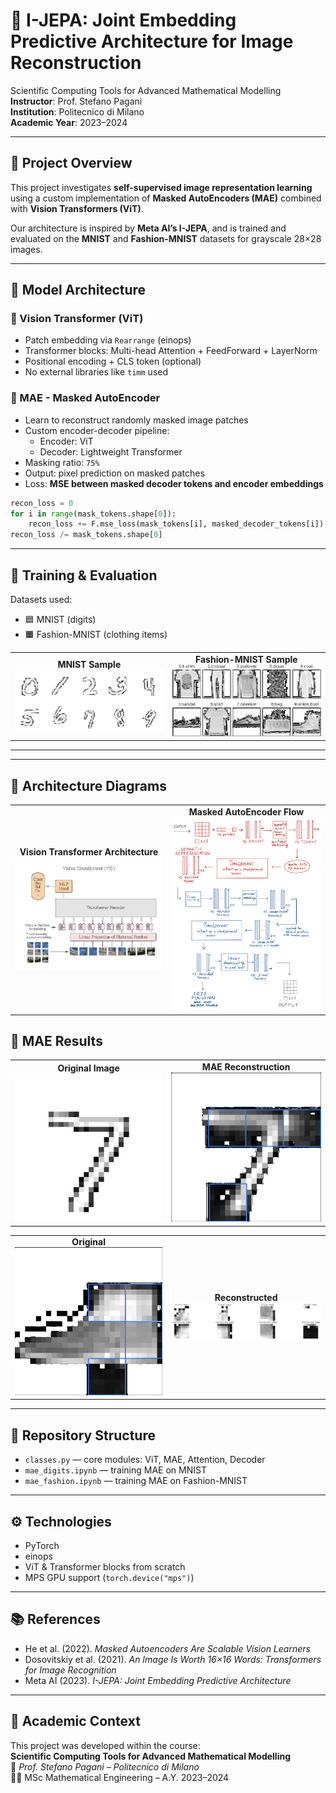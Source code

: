 # 🧠 I-JEPA: Joint Embedding Predictive Architecture for Image Reconstruction

Scientific Computing Tools for Advanced Mathematical Modelling  
**Instructor**: Prof. Stefano Pagani  
**Institution**: Politecnico di Milano  
**Academic Year**: 2023–2024  

---

## 📌 Project Overview

This project investigates **self-supervised image representation learning** using a custom implementation of **Masked AutoEncoders (MAE)** combined with **Vision Transformers (ViT)**.  

Our architecture is inspired by **Meta AI’s I-JEPA**, and is trained and evaluated on the **MNIST** and **Fashion-MNIST** datasets for grayscale 28×28 images.

---

## 🧠 Model Architecture

### 🔷 Vision Transformer (ViT)

- Patch embedding via `Rearrange` (einops)  
- Transformer blocks: Multi-head Attention + FeedForward + LayerNorm  
- Positional encoding + CLS token (optional)  
- No external libraries like `timm` used

### 🔷 MAE - Masked AutoEncoder

- Learn to reconstruct randomly masked image patches
- Custom encoder-decoder pipeline:
  - Encoder: ViT
  - Decoder: Lightweight Transformer
- Masking ratio: `75%`
- Output: pixel prediction on masked patches
- Loss: **MSE between masked decoder tokens and encoder embeddings**

```python
recon_loss = 0
for i in range(mask_tokens.shape[0]):
    recon_loss += F.mse_loss(mask_tokens[i], masked_decoder_tokens[i])
recon_loss /= mask_tokens.shape[0]
```

---

## 🧪 Training & Evaluation

Datasets used:
- 🟦 MNIST (digits)
- 🟧 Fashion-MNIST (clothing items)

<table>
  <tr>
    <td align="center">
      <strong>MNIST Sample</strong><br>
      <img src="https://raw.githubusercontent.com/galbiatidavide/I-JEPA/main/jepa_images/mnist_classical_example.png" width="250">
    </td>
    <td align="center">
      <strong>Fashion-MNIST Sample</strong><br>
      <img src="https://raw.githubusercontent.com/galbiatidavide/I-JEPA/main/jepa_images/mnist_fashion_example.png" width="250">
    </td>
  </tr>
</table>

---


---

## 🧠 Architecture Diagrams

<table>
  <tr>
    <td align="center">
      <strong>Vision Transformer Architecture</strong><br>
      <img src="https://raw.githubusercontent.com/galbiatidavide/I-JEPA/main/jepa_images/vit_architecture.png" width="400">
    </td>
    <td align="center">
      <strong>Masked AutoEncoder Flow</strong><br>
      <img src="https://raw.githubusercontent.com/galbiatidavide/I-JEPA/main/jepa_images/mae_architecture.png" width="400">
    </td>
  </tr>
</table>


## 🧩 MAE Results

<table>
  <tr>
    <td align="center"><strong>Original Image</strong><br>
      <img src="https://raw.githubusercontent.com/galbiatidavide/I-JEPA/main/jepa_images/original_image_1.png" width="250">
    </td>
    <td align="center"><strong>MAE Reconstruction</strong><br>
      <img src="https://raw.githubusercontent.com/galbiatidavide/I-JEPA/main/jepa_images/reconstructed_image_1.png" width="250">
    </td>
  </tr>
</table>

<table>
  <tr>
    <td align="center"><strong>Original</strong><br>
      <img src="https://raw.githubusercontent.com/galbiatidavide/I-JEPA/main/jepa_images/original_image_2.png" width="250">
    </td>
    <td align="center"><strong>Reconstructed</strong><br>
      <img src="https://raw.githubusercontent.com/galbiatidavide/I-JEPA/main/jepa_images/reconstructed_image_2.png" width="250">
    </td>
  </tr>
</table>

---

## 🧰 Repository Structure

- `classes.py` — core modules: ViT, MAE, Attention, Decoder  
- `mae_digits.ipynb` — training MAE on MNIST  
- `mae_fashion.ipynb` — training MAE on Fashion-MNIST  

---

## ⚙️ Technologies

- PyTorch  
- einops  
- ViT & Transformer blocks from scratch  
- MPS GPU support (`torch.device("mps")`)

---

## 📚 References

- He et al. (2022). *Masked Autoencoders Are Scalable Vision Learners*
- Dosovitskiy et al. (2021). *An Image Is Worth 16×16 Words: Transformers for Image Recognition*
- Meta AI (2023). *I-JEPA: Joint Embedding Predictive Architecture*

---

## 🏫 Academic Context

This project was developed within the course:  
**Scientific Computing Tools for Advanced Mathematical Modelling**  
📍 *Prof. Stefano Pagani – Politecnico di Milano*  
👨‍🎓 MSc Mathematical Engineering – A.Y. 2023–2024
